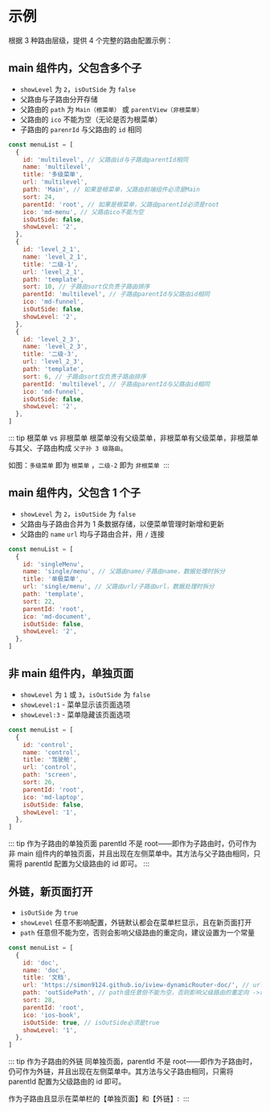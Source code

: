 # 示例

根据 <a :href="$withBase('/router')">3 种路由层级</a>，提供 4 个完整的路由配置示例：

## main 组件内，父包含多个子

- `showLevel` 为 `2`，`isOutSide` 为 `false`
- 父路由与子路由分开存储
- 父路由的 `path` 为 `Main（根菜单）` 或 `parentView（非根菜单）`
- 父路由的 `ico` 不能为空（无论是否为根菜单）
- 子路由的 `parenrId` 与父路由的 `id` 相同

```javascript
const menuList = [
  {
    id: 'multilevel', // 父路由id与子路由parentId相同
    name: 'multilevel',
    title: '多级菜单',
    url: 'multilevel',
    path: 'Main', // 如果是根菜单，父路由前端组件必须是Main
    sort: 24,
    parentId: 'root', // 如果是根菜单，父路由parentId必须是root
    ico: 'md-menu', // 父路由ico不能为空
    isOutSide: false,
    showLevel: '2',
  },
  {
    id: 'level_2_1',
    name: 'level_2_1',
    title: '二级-1',
    url: 'level_2_1',
    path: 'template',
    sort: 10, // 子路由sort仅负责子路由排序
    parentId: 'multilevel', // 子路由parentId与父路由id相同
    ico: 'md-funnel',
    isOutSide: false,
    showLevel: '2',
  },
  {
    id: 'level_2_3',
    name: 'level_2_3',
    title: '二级-3',
    url: 'level_2_3',
    path: 'template',
    sort: 6, // 子路由sort仅负责子路由排序
    parentId: 'multilevel', // 子路由parentId与父路由id相同
    ico: 'md-funnel',
    isOutSide: false,
    showLevel: '2',
  },
]
```

::: tip 根菜单 vs 非根菜单
根菜单没有父级菜单，非根菜单有父级菜单，非根菜单与其父、子路由构成 `父子孙 3 级路由`。

如图：`多级菜单` 即为 `根菜单` ，`二级-2` 即为 `非根菜单`
<img class="img-margin-top" :src="$withBase('/assets/根菜单&非根菜单.png')">
:::

## main 组件内，父包含 1 个子

- `showLevel` 为 `2`，`isOutSide` 为 `false`
- 父路由与子路由合并为 1 条数据存储，以便菜单管理时新增和更新
- 父路由的 `name` `url` 均与子路由合并，用 `/` 连接

```javascript
const menuList = [
  {
    id: 'singleMenu',
    name: 'single/menu', // 父路由name/子路由name，数据处理时拆分
    title: '单极菜单',
    url: 'single/menu', // 父路由url/子路由url，数据处理时拆分
    path: 'template',
    sort: 22,
    parentId: 'root',
    ico: 'md-document',
    isOutSide: false,
    showLevel: '2',
  },
]
```

## 非 main 组件内，单独页面

- `showLevel` 为 `1` 或 `3`，`isOutSide` 为 `false`
- `showLevel:1` - 菜单显示该页面选项
- `showLevel:3` - 菜单隐藏该页面选项

```javascript
const menuList = [
  {
    id: 'control',
    name: 'control',
    title: '驾驶舱',
    url: 'control',
    path: 'screen',
    sort: 26,
    parentId: 'root',
    ico: 'md-laptop',
    isOutSide: false,
    showLevel: '1',
  },
]
```

::: tip 作为子路由的单独页面
parentId 不是 root——即作为子路由时，仍可作为非 main 组件内的单独页面，并且出现在左侧菜单中。其方法与<a :href="$withBase('/router/example.html#main-组件内，父包含多个子')">父子路由</a>相同，只需将 parentId 配置为父级路由的 id 即可。
:::

## 外链，新页面打开

- `isOutSide` 为 `true`
- `showLevel` 任意不影响配置，外链默认都会在菜单栏显示，且在新页面打开
- `path` 任意但不能为空，否则会影响父级路由的重定向，建议设置为一个常量

```javascript
const menuList = [
  {
    id: 'doc',
    name: 'doc',
    title: '文档',
    url: 'https://simon9124.github.io/iview-dynamicRouter-doc/', // url为外链链接
    path: 'outSidePath', // path值任意但不能为空，否则影响父级路由的重定向 ->设置为任意常量
    sort: 28,
    parentId: 'root',
    ico: 'ios-book',
    isOutSide: true, // isOutSide必须是true
    showLevel: '1',
  },
]
```

::: tip 作为子路由的外链
同<a :href="$withBase('/router/example.html#非-main-组件内，单独页面')">单独页面</a>，parentId 不是 root——即作为子路由时，仍可作为外链，并且出现在左侧菜单中。其方法与<a :href="$withBase('/router/example.html#main-组件内，父包含多个子')">父子路由</a>相同，只需将 parentId 配置为父级路由的 id 即可。

作为子路由且显示在菜单栏的【单独页面】和【外链】:
<img class="img-margin-top" :src="$withBase('/assets/作为子路由且显示在菜单栏的【单独页面】和【外链】.png')">
:::
